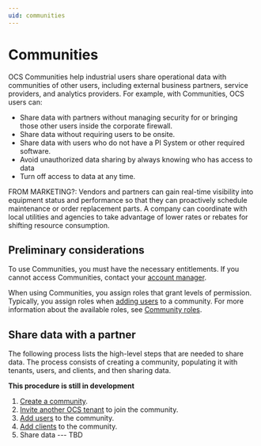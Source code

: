 ```yaml
---
uid: communities
---
```


# Communities

OCS Communities help industrial users share operational data with communities of other users, including external business partners, service providers, and analytics providers. For example, with Communities, OCS users can:

- Share data with partners without managing security for or bringing those other users inside the corporate firewall.
- Share data without requiring users to be onsite.
- Share data with users who do not have a PI System or other required software.
- Avoid unauthorized data sharing by always knowing who has access to data
- Turn off access to data at any time.

FROM MARKETING?: Vendors and partners can gain real-time visibility into equipment status and performance so that they can proactively schedule maintenance or order replacement parts. A company can coordinate with local utilities and agencies to take advantage of lower rates or rebates for shifting resource consumption. 

## Preliminary considerations

To use Communities, you must have the necessary entitlements. If you cannot access Communities, contact your [account manager](https://customers.osisoft.com/s/contactus "Contact Us").

When using Communities, you assign roles that grant levels of permission. Typically, you assign roles when [adding users](xref:managecommunityusers#add-users-to-a-community) to a community. For more information about the available roles, see [Community roles](xref:communityroles).

## Share data with a partner

The following process lists the high-level steps that are needed to share data. The process consists of creating a community, populating it with tenants, users, and clients, and then sharing data.

**This procedure is still in development**

1. [Create a community](xref:add-community). 
2. [Invite another OCS tenant](xref:managecommunity#add-a-tenant-to-a-community) to join the community.
3. [Add users](xref:managecommunityusers#add-users-to-a-community) to the community.
4. [Add clients](xref:managecommunityclients#add-clients-to-a-community) to the community.
5. Share data --- TBD